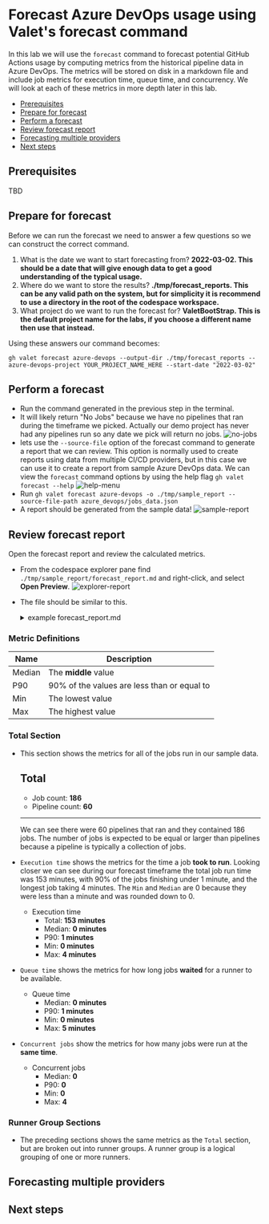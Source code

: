 # Forecast Azure DevOps usage using Valet's forecast command
In this lab we will use the `forecast` command to forecast potential GitHub Actions usage by computing metrics from the historical pipeline data in Azure DevOps.  The metrics will be stored on disk in a markdown file and include job metrics for execution time, queue time, and concurrency.  We will look at each of these metrics in more depth later in this lab.

- [Prerequisites](#prerequisites)
- [Prepare for forecast](#prepare-for-forecast)
- [Perform a forecast](#perform-a-forecast)
- [Review forecast report](#review-forecast-report)
- [Forecasting multiple providers](#forecasting-multiple-providers)
- [Next steps](#next-steps)

## Prerequisites
TBD

## Prepare for forecast
Before we can run the forecast we need to answer a few questions so we can construct the correct command.
1) What is the date we want to start forecasting from?  __2022-03-02. This should be a date that will give enough data to get a good understanding of the typical usage.__
2) Where do we want to store the results? __./tmp/forecast_reports. This can be any valid path on the system, but for simplicity it is recommend to use a directory in the root of the codespace workspace.__ 
3) What project do we want to run the forecast for? __ValetBootStrap.  This is the default project name for the labs, if you choose a different name then use that instead.__

Using these answers our command becomes:
```
gh valet forecast azure-devops --output-dir ./tmp/forecast_reports --azure-devops-project YOUR_PROJECT_NAME_HERE --start-date "2022-03-02" 
```

## Perform a forecast
- Run the command generated in the previous step in the terminal.
- It will likely return "No Jobs" because we have no pipelines that ran during the timeframe we picked. Actually our demo project has never had any pipelines run so any date we pick will return no jobs.
![no-jobs](https://user-images.githubusercontent.com/18723510/187690315-6312088d-9888-4c55-9bbf-c6f2687fa547.png)
- lets use the `--source-file` option of the forecast command to generate a report that we can review. This option is normally used to create reports using data from multiple CI/CD providers, but in this case we can use it to create a report from sample Azure DevOps data.  We can view the `forecast` command options by using the help flag `gh valet forecast --help`
![help-menu](https://user-images.githubusercontent.com/18723510/187692843-623d4bdc-8970-4348-a632-73c8b00a40f8.png)
- Run `gh valet forecast azure-devops -o ./tmp/sample_report --source-file-path azure_devops/jobs_data.json`
- A report should be generated from the sample data!
![sample-report](https://user-images.githubusercontent.com/18723510/187694590-9121b997-0c89-4984-bbf2-84f3df2ed882.png)

## Review forecast report
Open the forecast report and review the calculated metrics. 
- From the codespace explorer pane find `./tmp/sample_report/forecast_report.md` and right-click, and select __Open Preview__.
![explorer-report](https://user-images.githubusercontent.com/18723510/187696893-6d503d8d-b512-427a-af42-bbf053fa4df4.png)
- The file should be similar to this.
  <details>
  <summary>example forecast_report.md</summary>
 
  # Forecast report for [Azure DevOps](https://dev.azure.com/jd-testing-org/ValetBootstrap/_build)

  - Valet version: **0.1.0.13529(efcc91120eaf5ecb40df6af034c64580cbcfd2e8)**
  - Performed at: **8/31/22 at 13:46**
  - Date range: **4/5/22 - 8/19/22**

  ## Total

  - Job count: **186**
  - Pipeline count: **60**

  - Execution time

    - Total: **153 minutes**
    - Median: **0 minutes**
    - P90: **1 minutes**
    - Min: **0 minutes**
    - Max: **4 minutes**

  - Queue time

    - Median: **0 minutes**
    - P90: **1 minutes**
    - Min: **0 minutes**
    - Max: **5 minutes**

  - Concurrent jobs

    - Median: **0**
    - P90: **0**
    - Min: **0**
    - Max: **4**

  ---

  ## Azure Pipelines

  - Job count: **183**
  - Pipeline count: **58**
  - Total consumption: **99%**

  - Execution time

    - Total: **151 minutes**
    - Median: **0 minutes**
    - P90: **1 minutes**
    - Min: **0 minutes**
    - Max: **4 minutes**

  - Queue time

    - Median: **0 minutes**
    - P90: **1 minutes**
    - Min: **0 minutes**
    - Max: **5 minutes**

  - Concurrent jobs

    - Median: **0**
    - P90: **0**
    - Min: **0**
    - Max: **4**

  ---

  ## Default

  - Job count: **3**
  - Pipeline count: **2**
  - Total consumption: **1%**

  - Execution time

    - Total: **1 minutes**
    - Median: **0 minutes**
    - P90: **0 minutes**
    - Min: **0 minutes**
    - Max: **0 minutes**

  - Queue time

    - Median: **0 minutes**
    - P90: **0 minutes**
    - Min: **0 minutes**
    - Max: **0 minutes**

  - Concurrent jobs

    - Median: **0**
    - P90: **0**
    - Min: **0**
    - Max: **1**

  > Note: Concurrent jobs are calculated by using a sliding window of 1m 0s.
 
</details>

### Metric Definitions
|  Name | Description |
| ----- | ----------- |
| Median | The __middle__ value |
| P90 | 90% of the values are less than or equal to |
| Min | The lowest value |
| Max | The highest value |
   
### Total Section
- This section shows the metrics for all of the jobs run in our sample data. 
   ## Total

   - Job count: **186**
   - Pipeline count: **60**
   ---
  We can see there were 60 pipelines that ran and they contained 186 jobs.  The number of jobs is expected to be equal or larger than pipelines because a pipeline is typically a collection of jobs.

-  `Execution time` shows the metrics for the time a job __took to run__. Looking closer we can see during our forecast timeframe the total job run time was 153 minutes, with 90% of the jobs finishing under 1 minute, and the longest job taking 4 minutes.  The `Min` and `Median` are 0 because they were less than a minute and was rounded down to 0.
     - Execution time
       - Total: **153 minutes**
       - Median: **0 minutes**
       - P90: **1 minutes**
       - Min: **0 minutes**
       - Max: **4 minutes**
    
- `Queue time` shows the metrics for how long jobs __waited__ for a runner to be available.  
     - Queue time
       - Median: **0 minutes**
       - P90: **1 minutes**
       - Min: **0 minutes**
       - Max: **5 minutes**
- `Concurrent jobs` show the metrics for how many jobs were run at the __same time__.
     - Concurrent jobs
       - Median: **0**
       - P90: **0**
       - Min: **0**
       - Max: **4**

### Runner Group Sections
- The preceding sections shows the same metrics as the `Total` section, but are broken out into runner groups. A runner group is a logical grouping of one or more runners.


## Forecasting multiple providers

## Next steps
